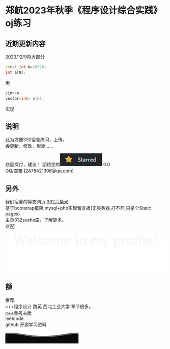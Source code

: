 
# 郑航2023年秋季《程序设计综合实践》oj练习

## 近期更新内容

2023/12/9将大部分  

```c++
const int N=10010;
int a[N];
```

用

```c++
cin>>n;
vector<int> v(n);
```

实现

## 说明

此为方便332宿舍练习，上传。  
会更新，修改，增添......  

  
欢迎探讨，建议！  期待您的![Alt text](assets/4.png)      0.0   
QQ/邮箱:[2478421306@qq.com]  

## 另外

我们宿舍的静态网页:[332六条犬](https://xfk215.github.io/332sushe/)  
基于bootstrap框架,mysql+php实现留言板(无服务器,打不开,只是个Static pages)  
主页332sushe库，了解更多。  
欢迎!  
  
![Alt text](assets/Bottom_up.svg)  



## 额

推荐:  
c++程序设计  魏英   西北工业大学  章节很多。  
[c++参考手册](https://zh.cppreference.com/w/%E9%A6%96%E9%A1%B5)   
leetcode  
github 开源学习资料  
![Alt text](assets/Bottom_down.svg)




